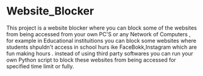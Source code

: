 # Website_Blocker
This project is a website blocker where you can block some of the websites from being accessed from your own PC'S or any Network of Computers , for example in Educational instituitions you can block some websites where students shpuldn't access in school hurs ike FaceBokk,Instagram which are fun making hours .
instead of using third party softwares you can run your own Python script to block these websites from being accessed for  specified time limit or fully.

